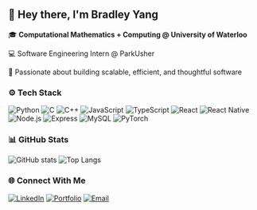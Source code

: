## 👋 Hey there, I'm Bradley Yang  

<!--
**bradleyyang/bradleyyang** is a ✨ _special_ ✨ repository because its `README.md` (this file) appears on your GitHub profile.

Here are some ideas to get you started:

- 🔭 I’m currently working on ...
- 🌱 I’m currently learning ...
- 👯 I’m looking to collaborate on ...
- 🤔 I’m looking for help with ...
- 💬 Ask me about ...
- 📫 How to reach me: ...
- 😄 Pronouns: ...
- ⚡ Fun fact: ...
-->

🎓 **Computational Mathematics + Computing @ University of Waterloo**

💻 Software Engineering Intern @ ParkUsher

🚀 Passionate about building scalable, efficient, and thoughtful software

### ⚙️ Tech Stack
![Python](https://img.shields.io/badge/Python-3776AB?logo=python&logoColor=white)
![C](https://img.shields.io/badge/C-00599C?logo=c&logoColor=white)
![C++](https://img.shields.io/badge/C++-00599C?logo=cplusplus&logoColor=white)
![JavaScript](https://img.shields.io/badge/JavaScript-F7DF1E?logo=javascript&logoColor=black)
![TypeScript](https://img.shields.io/badge/TypeScript-3178C6?logo=typescript&logoColor=white)
![React](https://img.shields.io/badge/React-61DAFB?logo=react&logoColor=black)
![React Native](https://img.shields.io/badge/React_Native-20232A?logo=react&logoColor=61DAFB)
![Node.js](https://img.shields.io/badge/Node.js-43853D?logo=node.js&logoColor=white)
![Express](https://img.shields.io/badge/Express-000000?logo=express&logoColor=white)
![MySQL](https://img.shields.io/badge/MySQL-4479A1?logo=mysql&logoColor=white)
![PyTorch](https://img.shields.io/badge/PyTorch-EE4C2C?logo=pytorch&logoColor=white)

### 📊 GitHub Stats
![GitHub stats](https://github-readme-stats.vercel.app/api?username=bradleyyang&show_icons=true&theme=radical)
![Top Langs](https://github-readme-stats.vercel.app/api/top-langs/?username=bradleyyang&layout=compact&theme=radical)

### 🌐 Connect With Me
[![LinkedIn](https://img.shields.io/badge/LinkedIn-blue?logo=linkedin&logoColor=white)](https://linkedin.com/in/bradley-yang)
[![Portfolio](https://img.shields.io/badge/Portfolio-1E1E1E?logo=vercel&logoColor=white)](https://bradley-yang.vercel.app)
[![Email](https://img.shields.io/badge/Email-%23EA4335?logo=gmail&logoColor=white)](mailto:bradley.yang023@gmail.com)
